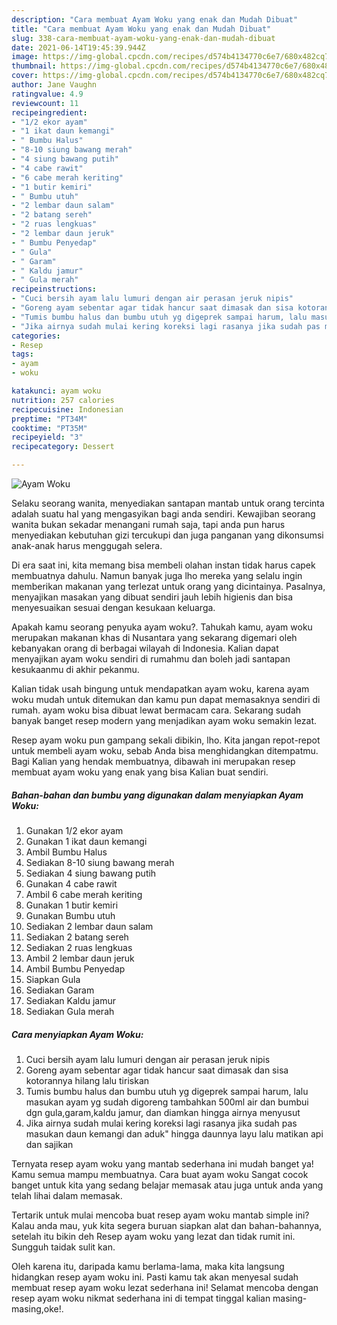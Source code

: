 ```yaml
---
description: "Cara membuat Ayam Woku yang enak dan Mudah Dibuat"
title: "Cara membuat Ayam Woku yang enak dan Mudah Dibuat"
slug: 338-cara-membuat-ayam-woku-yang-enak-dan-mudah-dibuat
date: 2021-06-14T19:45:39.944Z
image: https://img-global.cpcdn.com/recipes/d574b4134770c6e7/680x482cq70/ayam-woku-foto-resep-utama.jpg
thumbnail: https://img-global.cpcdn.com/recipes/d574b4134770c6e7/680x482cq70/ayam-woku-foto-resep-utama.jpg
cover: https://img-global.cpcdn.com/recipes/d574b4134770c6e7/680x482cq70/ayam-woku-foto-resep-utama.jpg
author: Jane Vaughn
ratingvalue: 4.9
reviewcount: 11
recipeingredient:
- "1/2 ekor ayam"
- "1 ikat daun kemangi"
- " Bumbu Halus"
- "8-10 siung bawang merah"
- "4 siung bawang putih"
- "4 cabe rawit"
- "6 cabe merah keriting"
- "1 butir kemiri"
- " Bumbu utuh"
- "2 lembar daun salam"
- "2 batang sereh"
- "2 ruas lengkuas"
- "2 lembar daun jeruk"
- " Bumbu Penyedap"
- " Gula"
- " Garam"
- " Kaldu jamur"
- " Gula merah"
recipeinstructions:
- "Cuci bersih ayam lalu lumuri dengan air perasan jeruk nipis"
- "Goreng ayam sebentar agar tidak hancur saat dimasak dan sisa kotorannya hilang lalu tiriskan"
- "Tumis bumbu halus dan bumbu utuh yg digeprek sampai harum, lalu masukan ayam yg sudah digoreng tambahkan 500ml air dan bumbui dgn gula,garam,kaldu jamur, dan diamkan hingga airnya menyusut"
- "Jika airnya sudah mulai kering koreksi lagi rasanya jika sudah pas masukan daun kemangi dan aduk&#34; hingga daunnya layu lalu matikan api dan sajikan"
categories:
- Resep
tags:
- ayam
- woku

katakunci: ayam woku 
nutrition: 257 calories
recipecuisine: Indonesian
preptime: "PT34M"
cooktime: "PT35M"
recipeyield: "3"
recipecategory: Dessert

---
```



![Ayam Woku](https://img-global.cpcdn.com/recipes/d574b4134770c6e7/680x482cq70/ayam-woku-foto-resep-utama.jpg)

Selaku seorang wanita, menyediakan santapan mantab untuk orang tercinta adalah suatu hal yang mengasyikan bagi anda sendiri. Kewajiban seorang  wanita bukan sekadar menangani rumah saja, tapi anda pun harus menyediakan kebutuhan gizi tercukupi dan juga panganan yang dikonsumsi anak-anak harus menggugah selera.

Di era  saat ini, kita memang bisa membeli olahan instan tidak harus capek membuatnya dahulu. Namun banyak juga lho mereka yang selalu ingin memberikan makanan yang terlezat untuk orang yang dicintainya. Pasalnya, menyajikan masakan yang dibuat sendiri jauh lebih higienis dan bisa menyesuaikan sesuai dengan kesukaan keluarga. 



Apakah kamu seorang penyuka ayam woku?. Tahukah kamu, ayam woku merupakan makanan khas di Nusantara yang sekarang digemari oleh kebanyakan orang di berbagai wilayah di Indonesia. Kalian dapat menyajikan ayam woku sendiri di rumahmu dan boleh jadi santapan kesukaanmu di akhir pekanmu.

Kalian tidak usah bingung untuk mendapatkan ayam woku, karena ayam woku mudah untuk ditemukan dan kamu pun dapat memasaknya sendiri di rumah. ayam woku bisa dibuat lewat bermacam cara. Sekarang sudah banyak banget resep modern yang menjadikan ayam woku semakin lezat.

Resep ayam woku pun gampang sekali dibikin, lho. Kita jangan repot-repot untuk membeli ayam woku, sebab Anda bisa menghidangkan ditempatmu. Bagi Kalian yang hendak membuatnya, dibawah ini merupakan resep membuat ayam woku yang enak yang bisa Kalian buat sendiri.

<!--inarticleads1-->

##### Bahan-bahan dan bumbu yang digunakan dalam menyiapkan Ayam Woku:

1. Gunakan 1/2 ekor ayam
1. Gunakan 1 ikat daun kemangi
1. Ambil  Bumbu Halus
1. Sediakan 8-10 siung bawang merah
1. Sediakan 4 siung bawang putih
1. Gunakan 4 cabe rawit
1. Ambil 6 cabe merah keriting
1. Gunakan 1 butir kemiri
1. Gunakan  Bumbu utuh
1. Sediakan 2 lembar daun salam
1. Sediakan 2 batang sereh
1. Sediakan 2 ruas lengkuas
1. Ambil 2 lembar daun jeruk
1. Ambil  Bumbu Penyedap
1. Siapkan  Gula
1. Sediakan  Garam
1. Sediakan  Kaldu jamur
1. Sediakan  Gula merah




<!--inarticleads2-->

##### Cara menyiapkan Ayam Woku:

1. Cuci bersih ayam lalu lumuri dengan air perasan jeruk nipis
1. Goreng ayam sebentar agar tidak hancur saat dimasak dan sisa kotorannya hilang lalu tiriskan
1. Tumis bumbu halus dan bumbu utuh yg digeprek sampai harum, lalu masukan ayam yg sudah digoreng tambahkan 500ml air dan bumbui dgn gula,garam,kaldu jamur, dan diamkan hingga airnya menyusut
1. Jika airnya sudah mulai kering koreksi lagi rasanya jika sudah pas masukan daun kemangi dan aduk&#34; hingga daunnya layu lalu matikan api dan sajikan




Ternyata resep ayam woku yang mantab sederhana ini mudah banget ya! Kamu semua mampu membuatnya. Cara buat ayam woku Sangat cocok banget untuk kita yang sedang belajar memasak atau juga untuk anda yang telah lihai dalam memasak.

Tertarik untuk mulai mencoba buat resep ayam woku mantab simple ini? Kalau anda mau, yuk kita segera buruan siapkan alat dan bahan-bahannya, setelah itu bikin deh Resep ayam woku yang lezat dan tidak rumit ini. Sungguh taidak sulit kan. 

Oleh karena itu, daripada kamu berlama-lama, maka kita langsung hidangkan resep ayam woku ini. Pasti kamu tak akan menyesal sudah membuat resep ayam woku lezat sederhana ini! Selamat mencoba dengan resep ayam woku nikmat sederhana ini di tempat tinggal kalian masing-masing,oke!.

